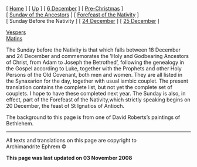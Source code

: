 \[ [Home](index.md) \] \[ [Up](dec-int.md) \]
\[ [6 December](6_december.md) \]
\[ [Pre-Christmas](pre-christmas.md) \]
\[ [Sunday of the Ancestors](sunday_of_the_ancestors.md) \]
\[ [Forefeast of the Nativity](forefeas.md) \]
\[ Sunday Before the Nativity \] \[ [24 December](24dec.md) \]
\[ [25 December](25dec.md) \]

[Vespers](sunbefnatV.md)  
[Matins](sunbefnatM.md)

The Sunday before the Nativity is that which falls between 18 December
and 24 December and commemorates the ’Holy and Godbearing Ancestors of
Christ, from Adam to Joseph the Betrothed’, following the genealogy in
the Gospel according to Luke, together with the Prophets and other Holy
Persons of the Old Covenant, both men and women. They are all listed in
the Synaxarion for the day, together with usual iambic couplet. The
present translation contains the complete list, but not yet the complete
set of couplets. I hope to have these completed next year. The Sunday is
also, in effect, part of the Forefeast of the Nativity,which strictly
speaking begins on 20 December, the feast of St Ignatios of Antioch.

The background to this page is from one of David Roberts’s paintings of
Bethlehem.

-----

All texts and translations on this page are copyright to  
Archimandrite Ephrem ©

**This page was last updated on 03 November 2008**

